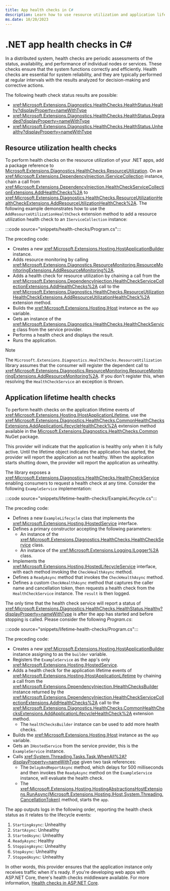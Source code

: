```yaml
---
title: App health checks in C#
description: Learn how to use resource utilization and application lifetime health checks in .NET app development.
ms.date: 10/20/2023
---
```


# .NET app health checks in C\#

In a distributed system, health checks are periodic assessments of the status, availability, and performance of individual nodes or services. These checks ensure that the system functions correctly and efficiently. Health checks are essential for system reliability, and they are typically performed at regular intervals with the results analyzed for decision-making and corrective actions.

The following heath check status results are possible:

- <xref:Microsoft.Extensions.Diagnostics.HealthChecks.HealthStatus.Healthy?displayProperty=nameWithType>
- <xref:Microsoft.Extensions.Diagnostics.HealthChecks.HealthStatus.Degraded?displayProperty=nameWithType>
- <xref:Microsoft.Extensions.Diagnostics.HealthChecks.HealthStatus.Unhealthy?displayProperty=nameWithType>

## Resource utilization health checks

To perform health checks on the resource utilization of your .NET apps, add a package reference to [Microsoft.Extensions.Diagnostics.HealthChecks.ResourceUtilization](https://www.nuget.org/packages/Microsoft.Extensions.Diagnostics.HealthChecks.ResourceUtilization). On an <xref:Microsoft.Extensions.DependencyInjection.IServiceCollection> instance, chain a call from <xref:Microsoft.Extensions.DependencyInjection.HealthCheckServiceCollectionExtensions.AddHealthChecks%2A> to <xref:Microsoft.Extensions.Diagnostics.HealthChecks.ResourceUtilizationHealthCheckExtensions.AddResourceUtilizationHealthCheck%2A>. The following example demonstrates how to use the `AddResourceUtilizationHealthCheck` extension method to add a resource utilization health check to an `IServiceCollection` instance:

:::code source="snippets/health-checks/Program.cs":::

The preceding code:

- Creates a new <xref:Microsoft.Extensions.Hosting.HostApplicationBuilder> instance.
- Adds resource monitoring by calling <xref:Microsoft.Extensions.Diagnostics.ResourceMonitoring.ResourceMonitoringExtensions.AddResourceMonitoring%2A>.
- Adds a health check for resource utilization by chaining a call from the <xref:Microsoft.Extensions.DependencyInjection.HealthCheckServiceCollectionExtensions.AddHealthChecks%2A> call to the <xref:Microsoft.Extensions.Diagnostics.HealthChecks.ResourceUtilizationHealthCheckExtensions.AddResourceUtilizationHealthCheck%2A> extension method.
- Builds the <xref:Microsoft.Extensions.Hosting.IHost> instance as the `app` variable.
- Gets an instance of the <xref:Microsoft.Extensions.Diagnostics.HealthChecks.HealthCheckService> class from the service provider.
- Performs a health check and displays the result.
- Runs the application.

> [!NOTE]
> The `Microsoft.Extensions.Diagnostics.HealthChecks.ResourceUtilization` library assumes that the consumer will register the dependent call to <xref:Microsoft.Extensions.Diagnostics.ResourceMonitoring.ResourceMonitoringExtensions.AddResourceMonitoring%2A>. If you don't register this, when resolving the `HealthCheckService` an exception is thrown.

## Application lifetime health checks

To perform health checks on the application lifetime events of <xref:Microsoft.Extensions.Hosting.IHostApplicationLifetime>, use the <xref:Microsoft.Extensions.Diagnostics.HealthChecks.CommonHealthChecksExtensions.AddApplicationLifecycleHealthCheck%2A> extension method available in the [Microsoft.Extensions.Diagnostics.HealthChecks.Common](https://www.nuget.org/packages/Microsoft.Extensions.Diagnostics.HealthChecks.Common) NuGet package.

This provider will indicate that the application is healthy only when it is fully active. Until the lifetime object indicates the application has started, the provider will report the application as not healthy. When the application starts shutting down, the provider will report the application as unhealthy.

The library exposes a <xref:Microsoft.Extensions.Diagnostics.HealthChecks.HealthCheckService> enabling consumers to request a health check at any time. Consider the following `ExampleService` implementation:

:::code source="snippets/lifetime-health-checks/ExampleLifecycle.cs":::

The preceding code:

- Defines a new `ExampleLifecycle` class that implements the <xref:Microsoft.Extensions.Hosting.IHostedService> interface.
- Defines a primary constructor accepting the following parameters:
  - An instance of the <xref:Microsoft.Extensions.Diagnostics.HealthChecks.HealthCheckService> class.
  - An instance of the <xref:Microsoft.Extensions.Logging.ILogger%2A> class.
- Implements the <xref:Microsoft.Extensions.Hosting.IHostedLifecycleService> interface, with each method invoking the `CheckHealthAsync` method.
- Defines a `ReadyAsync` method that invokes the `CheckHealthAsync` method.
- Defines a custom `CheckHealthAsync` method that captures the caller name and cancellation token, then requests a health check from the `HealthCheckService` instance. The `result` is then logged.

The only time that the health check service will report a status of <xref:Microsoft.Extensions.Diagnostics.HealthChecks.HealthStatus.Healthy?displayProperty=nameWithType> is after the app has started and before stopping is called. Please consider the following _Program.cs_:

:::code source="snippets/lifetime-health-checks/Program.cs":::

The preceding code:

- Creates a new <xref:Microsoft.Extensions.Hosting.HostApplicationBuilder> instance assigning to as the `builder` variable.
- Registers the `ExampleService` as the app's only <xref:Microsoft.Extensions.Hosting.IHostedService>.
- Adds a health check for the application lifetime events of <xref:Microsoft.Extensions.Hosting.IHostApplicationLifetime> by chaining a call from the <xref:Microsoft.Extensions.DependencyInjection.IHealthChecksBuilder> instance returned by the <xref:Microsoft.Extensions.DependencyInjection.HealthCheckServiceCollectionExtensions.AddHealthChecks%2A> call to the <xref:Microsoft.Extensions.Diagnostics.HealthChecks.CommonHealthChecksExtensions.AddApplicationLifecycleHealthCheck%2A> extension method.
  - The `healthChecksBuilder` instance can be used to add more health checks.
- Builds the <xref:Microsoft.Extensions.Hosting.IHost> instance as the `app` variable.
- Gets an `IHostedService` from the service provider, this is the `ExampleService` instance.
- Calls <xref:System.Threading.Tasks.Task.WhenAll%2A?displayProperty=nameWithType> given two task references:
  - The `DelayAndReportAsync` method, which delays for 500 milliseconds and then invokes the `ReadyAsync` method on the `ExampleService` instance, will evaluate the health check.
  - The <xref:Microsoft.Extensions.Hosting.HostingAbstractionsHostExtensions.RunAsync(Microsoft.Extensions.Hosting.IHost,System.Threading.CancellationToken)> method, starts the `app`.

The app outputs logs in the following order, reporting the health check status as it relates to the lifecycle events:

1. `StartingAsync`: Unhealthy
1. `StartAsync`: Unhealthy
1. `StartedAsync`: Unhealthy
1. `ReadyAsync`: Healthy
1. `StoppingAsync`: Unhealthy
1. `StopAsync`: Unhealthy
1. `StoppedAsync`: Unhealthy

In other words, this provider ensures that the application instance only receives traffic when it's ready. If you're developing web apps with ASP.NET Core, there's health checks middleware available. For more information, [Health checks in ASP.NET Core](/aspnet/core/host-and-deploy/health-checks).
